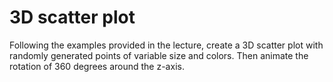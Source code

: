# 3D scatter plot
Following the examples provided in the lecture, create a 3D scatter plot with randomly generated points of variable size and colors.
Then animate the rotation of 360 degrees around the z-axis.
